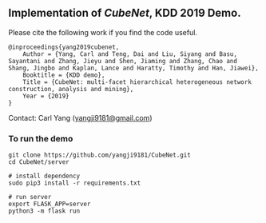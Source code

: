 ## Implementation of *CubeNet*, KDD 2019 Demo.

Please cite the following work if you find the code useful.

```
@inproceedings{yang2019cubenet,
	Author = {Yang, Carl and Teng, Dai and Liu, Siyang and Basu, Sayantani and Zhang, Jieyu and Shen, Jiaming and Zhang, Chao and Shang, Jingbo and Kaplan, Lance and Haratty, Timothy and Han, Jiawei},
	Booktitle = {KDD demo},
	Title = {CubeNet: multi-facet hierarchical heterogeneous network construction, analysis and mining},
	Year = {2019}
}
```
Contact: Carl Yang (yangji9181@gmail.com)

### To run the demo
```shell
git clone https://github.com/yangji9181/CubeNet.git
cd CubeNet/server

# install dependency
sudo pip3 install -r requirements.txt

# run server
export FLASK_APP=server
python3 -m flask run
```
